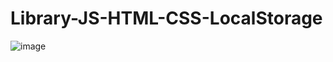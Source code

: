 # Library-JS-HTML-CSS-LocalStorage

![image](https://user-images.githubusercontent.com/57043892/145736167-0605bb4c-a7e4-4d65-a2ee-4851deba2888.png)
